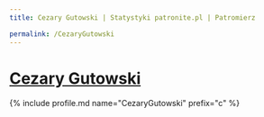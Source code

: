 ```yaml
---
title: Cezary Gutowski | Statystyki patronite.pl | Patromierz

permalink: /CezaryGutowski
---
```


# [Cezary Gutowski](https://patronite.pl/CezaryGutowski)

{% include profile.md name="CezaryGutowski" prefix="c" %}
